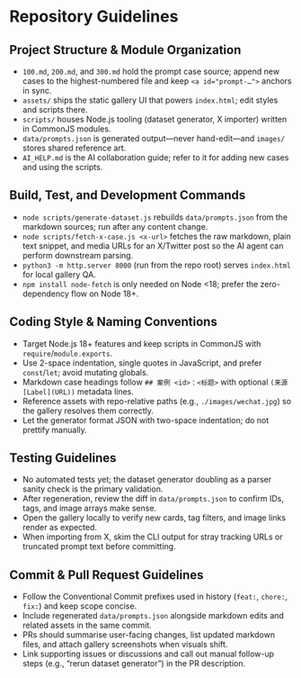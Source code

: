 # Repository Guidelines

## Project Structure & Module Organization
- `100.md`, `200.md`, and `300.md` hold the prompt case source; append new cases to the highest-numbered file and keep `<a id="prompt-…">` anchors in sync.
- `assets/` ships the static gallery UI that powers `index.html`; edit styles and scripts there.
- `scripts/` houses Node.js tooling (dataset generator, X importer) written in CommonJS modules.
- `data/prompts.json` is generated output—never hand-edit—and `images/` stores shared reference art.
- `AI_HELP.md` is the AI collaboration guide; refer to it for adding new cases and using the scripts.

## Build, Test, and Development Commands
- `node scripts/generate-dataset.js` rebuilds `data/prompts.json` from the markdown sources; run after any content change.
- `node scripts/fetch-x-case.js <x-url>` fetches the raw markdown, plain text snippet, and media URLs for an X/Twitter post so the AI agent can perform downstream parsing.
- `python3 -m http.server 8000` (run from the repo root) serves `index.html` for local gallery QA.
- `npm install node-fetch` is only needed on Node <18; prefer the zero-dependency flow on Node 18+.

## Coding Style & Naming Conventions
- Target Node.js 18+ features and keep scripts in CommonJS with `require`/`module.exports`.
- Use 2-space indentation, single quotes in JavaScript, and prefer `const`/`let`; avoid mutating globals.
- Markdown case headings follow `## 案例 <id>：<标题>` with optional `(来源 [Label](URL))` metadata lines.
- Reference assets with repo-relative paths (e.g., `./images/wechat.jpg`) so the gallery resolves them correctly.
- Let the generator format JSON with two-space indentation; do not prettify manually.

## Testing Guidelines
- No automated tests yet; the dataset generator doubling as a parser sanity check is the primary validation.
- After regeneration, review the diff in `data/prompts.json` to confirm IDs, tags, and image arrays make sense.
- Open the gallery locally to verify new cards, tag filters, and image links render as expected.
- When importing from X, skim the CLI output for stray tracking URLs or truncated prompt text before committing.

## Commit & Pull Request Guidelines
- Follow the Conventional Commit prefixes used in history (`feat:`, `chore:`, `fix:`) and keep scope concise.
- Include regenerated `data/prompts.json` alongside markdown edits and related assets in the same commit.
- PRs should summarise user-facing changes, list updated markdown files, and attach gallery screenshots when visuals shift.
- Link supporting issues or discussions and call out manual follow-up steps (e.g., “rerun dataset generator”) in the PR description.
